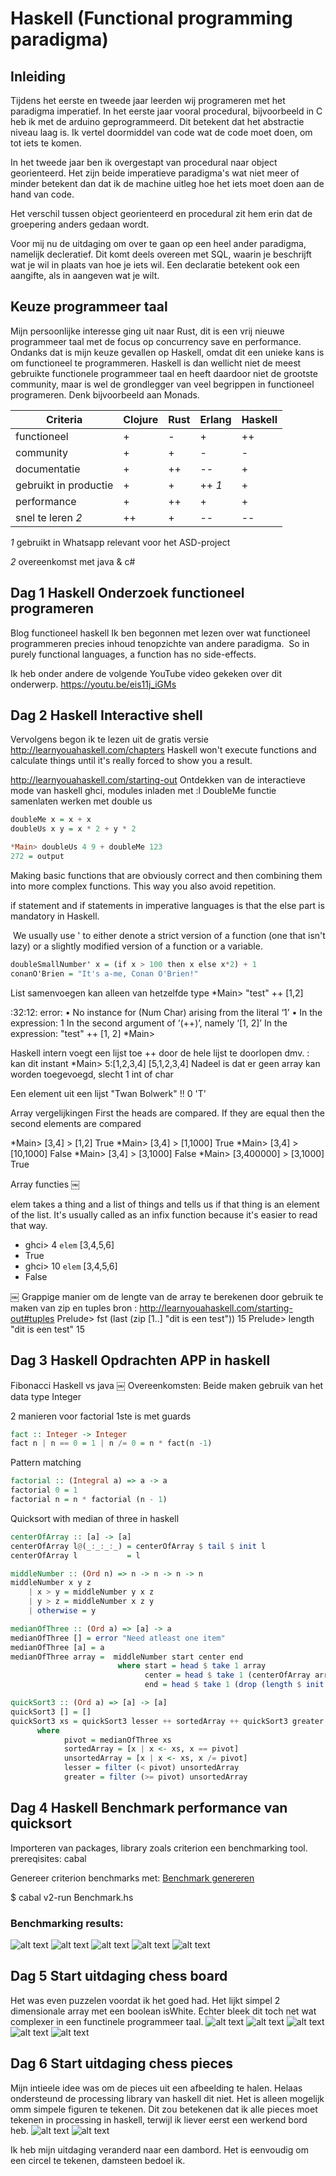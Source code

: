 # Haskell (Functional programming paradigma)
## Inleiding
Tijdens het eerste en tweede jaar leerden wij programeren met het paradigma imperatief. In het eerste jaar vooral procedural, bijvoorbeeld in C heb ik met de arduino geprogrammeerd. Dit betekent dat het abstractie niveau laag is. Ik vertel doormiddel van code wat de code moet doen, om tot iets te komen. 

In het tweede jaar ben ik overgestapt van procedural naar object georienteerd. Het zijn beide imperatieve paradigma's wat niet meer of minder betekent dan dat ik de machine uitleg hoe het iets moet doen aan de hand van code. 

Het verschil tussen object georienteerd en procedural zit hem erin dat de groepering anders gedaan wordt.

Voor mij nu de uitdaging om over te gaan op een heel ander paradigma, namelijk decleratief. Dit komt deels overeen met SQL, waarin je beschrijft wat je wil in plaats van hoe je iets wil. Een declaratie betekent ook een aangifte, als in aangeven wat je wilt.

## Keuze programmeer taal
Mijn persoonlijke interesse ging uit naar Rust, dit is een vrij nieuwe programmeer taal met de focus op concurrency save en performance. Ondanks dat is mijn keuze gevallen op Haskell, omdat dit een unieke kans is om functioneel te programmeren. Haskell is dan wellicht niet de meest gebruikte functionele programmeer taal en heeft daardoor niet de grootste community, maar is wel de grondlegger van veel begrippen in functioneel programeren. Denk bijvoorbeeld aan Monads.

|  Criteria | Clojure | Rust  | Erlang  | Haskell  |
|---|---|---|---|---|
| functioneel | +  | - | + | ++ |
| community  | +  | +  | -  | -  |
| documentatie  | +  | ++  | --  | +  |
| gebruikt in productie  | +  | +  | ++ *1* |  + |
| performance  | +  |  ++ | +  | + |
| snel te leren *2* |  ++ | +  | --  | --  |

*1* gebruikt in Whatsapp relevant voor het ASD-project

*2* overeenkomst met java & c#

## Dag 1 Haskell Onderzoek functioneel programeren

Blog functioneel haskell
Ik ben begonnen met lezen over wat functioneel programmeren precies inhoud tenopzichte van andere paradigma.
 So in purely functional languages, a function has no side-effects.

Ik heb onder andere de volgende YouTube video gekeken over dit onderwerp.
https://youtu.be/eis11j_iGMs

## Dag 2 Haskell Interactive shell

Vervolgens begon ik te lezen uit de gratis versie http://learnyouahaskell.com/chapters
Haskell won't execute functions and calculate things until it's really forced to show you a result. 

http://learnyouahaskell.com/starting-out
Ontdekken van de interactieve mode van haskell ghci, modules inladen met :l
DoubleMe functie samenlaten werken met double us
```haskell
doubleMe x = x + x
doubleUs x y = x * 2 + y * 2
```
```haskell
*Main> doubleUs 4 9 + doubleMe 123
272 = output
```
Making basic functions that are obviously correct and then combining them into more complex functions. This way you also avoid repetition.

if statement and if statements in imperative languages is that the else part is mandatory in Haskell.

 We usually use ' to either denote a strict version of a function (one that isn't lazy) or a slightly modified version of a function or a variable.
```haskell
doubleSmallNumber' x = (if x > 100 then x else x*2) + 1  
conanO'Brien = "It's a-me, Conan O'Brien!"   
```

List samenvoegen kan alleen van hetzelfde type
*Main> "test" ++ [1,2]

<interactive>:32:12: error:
    • No instance for (Num Char) arising from the literal ‘1’
    • In the expression: 1
      In the second argument of ‘(++)’, namely ‘[1, 2]’
      In the expression: "test" ++ [1, 2]
*Main> 

Haskell intern voegt een lijst toe ++ door de hele lijst te doorlopen
dmv. : kan dit instant
*Main> 5:[1,2,3,4]
[5,1,2,3,4]
Nadeel is dat er geen array kan worden toegevoegd, slecht 1 int of char

Een element uit een lijst "Twan Bolwerk" !! 0
'T'


Array vergelijkingen First the heads are compared. If they are equal then the second elements are compared

*Main> [3,4] > [1,2]
True
*Main> [3,4] > [1,1000]
True
*Main> [3,4] > [10,1000]
False
*Main> [3,4] > [3,1000]
False
*Main> [3,400000] > [3,1000]
True


Array functies
￼



elem takes a thing and a list of things and tells us if that thing is an element of the list. It's usually called as an infix function because it's easier to read that way.
* ghci> 4 `elem` [3,4,5,6]  
* True  
* ghci> 10 `elem` [3,4,5,6]  
* False 

￼
Grappige manier om de lengte van de array te berekenen door gebruik te maken van zip en tuples bron : http://learnyouahaskell.com/starting-out#tuples
Prelude> fst (last (zip [1..] "dit is een test"))
15
Prelude> length "dit is een test"
15


## Dag 3 Haskell Opdrachten APP in haskell

Fibonacci Haskell vs java
￼
Overeenkomsten: Beide maken gebruik van het data type Integer

2 manieren voor factorial
1ste is met guards
```haskell
fact :: Integer -> Integer
fact n | n == 0 = 1 | n /= 0 = n * fact(n -1)
```
Pattern matching

```haskell
factorial :: (Integral a) => a -> a  
factorial 0 = 1  
factorial n = n * factorial (n - 1)  
```

Quicksort with median of three in haskell

```haskell
centerOfArray :: [a] -> [a]
centerOfArray l@(_:_:_:_) = centerOfArray $ tail $ init l
centerOfArray l           = l

middleNumber :: (Ord n) => n -> n -> n -> n 
middleNumber x y z
    | x > y = middleNumber y x z
    | y > z = middleNumber x z y
    | otherwise = y

medianOfThree :: (Ord a) => [a] -> a
medianOfThree [] = error "Need atleast one item"
medianOfThree [a] = a
medianOfThree array =  middleNumber start center end
                        where start = head $ take 1 array
                              center = head $ take 1 (centerOfArray array)
                              end = head $ take 1 (drop (length $ init array) array)

quickSort3 :: (Ord a) => [a] -> [a]
quickSort3 [] = []
quickSort3 xs = quickSort3 lesser ++ sortedArray ++ quickSort3 greater 
      where
            pivot = medianOfThree xs
            sortedArray = [x | x <- xs, x == pivot]
            unsortedArray = [x | x <- xs, x /= pivot]
            lesser = filter (< pivot) unsortedArray
            greater = filter (>= pivot) unsortedArray
```

## Dag 4 Haskell Benchmark performance van quicksort
Importeren van packages, library zoals criterion een benchmarking tool.
prereqisites: cabal 

Genereer criterion benchmarks met:
[Benchmark genereren](Benchmark.hs)

$ cabal v2-run Benchmark.hs
### Benchmarking results: 
![alt text](1.png "screenshot 1")
![alt text](2.png "screenshot 2")
![alt text](3.png "screenshot 3")
![alt text](4.png "screenshot 4")
![alt text](5.png "screenshot 5")

## Dag 5 Start uitdaging chess board
Het was even puzzelen voordat ik het goed had. Het lijkt simpel 2 dimensionale array met een boolean isWhite. Echter bleek dit toch net wat complexer in een functinele programmeer taal.
![alt text](6.jpeg "screenshot 1")
![alt text](7.jpeg "screenshot 2")
![alt text](8.jpeg "screenshot 3")
![alt text](9.jpeg "screenshot 4")
![alt text](10.jpeg "screenshot 5")

## Dag 6 Start uitdaging chess pieces
Mijn intieele idee was om de pieces uit een afbeelding te halen. Helaas ondersteund de processing library van haskell dit niet. Het is alleen mogelijk omm simpele figuren te tekenen. Dit zou betekenen dat ik alle pieces moet tekenen in processing in haskell, terwijl ik liever eerst een werkend bord heb. 
![alt text](11.jpeg "screenshot 5")
![alt text](12.jpeg "screenshot 5")

Ik heb mijn uitdaging veranderd naar een dambord. Het is eenvoudig om een circel te tekenen, damsteen bedoel ik.

